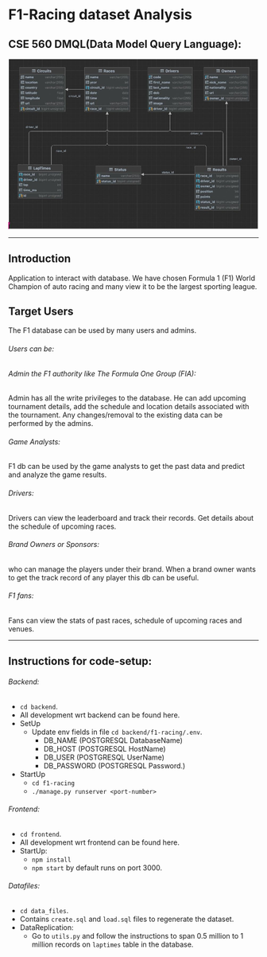 # F1-Racing dataset Analysis

## CSE 560 DMQL(Data Model Query Language):
![](erDiagram.jpg?raw=true "Title")

---

## Introduction
Application to interact with database. We have chosen Formula 1 (F1) World Champion of auto racing and many view it to be the largest sporting league.
## Target Users
The F1 database can be used by many users and admins.
###### Users can be:
###### Admin the F1 authority like The Formula One Group (FIA):
Admin has all the write privileges to the database. He can add upcoming tournament details, add the schedule and location details associated with the tournament. Any changes/removal to the existing data can be performed by the admins.
###### Game Analysts:
F1 db can be used by the game analysts to get the past data and predict and analyze the game results.
###### Drivers:
Drivers can view the leaderboard and track their records. Get details about the schedule of upcoming races.
###### Brand Owners or Sponsors:
who can manage the players under their brand. When a brand owner wants to get the track record of any player this db can be useful.
###### F1 fans:
Fans can view the stats of past races, schedule of upcoming races and venues.

---

## Instructions for code-setup:

###### Backend:
- `cd backend`.
- All development wrt backend can be found here.
- SetUp
  - Update env fields in file `cd backend/f1-racing/.env`. 
    - DB_NAME (POSTGRESQL DatabaseName)
    - DB_HOST (POSTGRESQL HostName)
    - DB_USER (POSTGRESQL UserName)
    - DB_PASSWORD (POSTGRESQL Password.)
- StartUp
  - `cd f1-racing`
  - `./manage.py runserver <port-number>`

###### Frontend:
- `cd frontend`.
- All development wrt frontend can be found here.
- StartUp:
  - `npm install`
  - `npm start` by default runs on port 3000.

###### Datafiles:
- `cd data_files`. 
- Contains `create.sql` and `load.sql` files to regenerate the dataset.
- DataReplication:
  - Go to `utils.py` and follow the instructions to span 0.5 million to 1 million records on `laptimes` table in the database.
